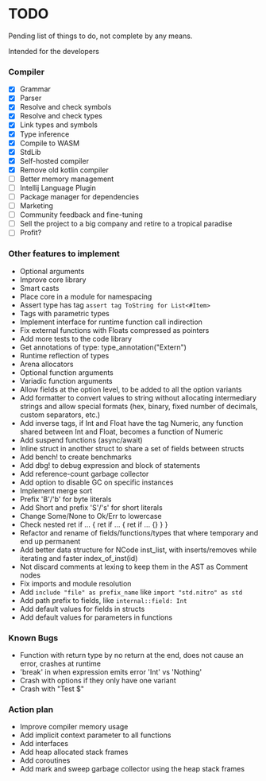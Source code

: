 # TODO

Pending list of things to do, not complete by any means.

Intended for the developers

### Compiler

- [x] Grammar
- [x] Parser
- [x] Resolve and check symbols
- [x] Resolve and check types
- [x] Link types and symbols
- [x] Type inference
- [x] Compile to WASM
- [x] StdLib
- [x] Self-hosted compiler
- [x] Remove old kotlin compiler
- [ ] Better memory management
- [ ] Intellij Language Plugin
- [ ] Package manager for dependencies
- [ ] Marketing
- [ ] Community feedback and fine-tuning
- [ ] Sell the project to a big company and retire to a tropical paradise
- [ ] Profit?

### Other features to implement

- Optional arguments 
- Improve core library
- Smart casts
- Place core in a module for namespacing
- Assert type has tag `assert tag ToString for List<#Item>`
- Tags with parametric types
- Implement interface for runtime function call indirection
- Fix external functions with Floats compressed as pointers
- Add more tests to the code library
- Get annotations of type: type_annotation<Box>("Extern")
- Runtime reflection of types
- Arena allocators
- Optional function arguments
- Variadic function arguments
- Allow fields at the option level, to be added to all the option variants
- Add formatter to convert values to string without allocating intermediary strings and allow special formats (hex,
  binary, fixed number of decimals, custom separators, etc.)
- Add inverse tags, if Int and Float have the tag Numeric, any function shared between Int and Float, becomes a function
  of Numeric
- Add suspend functions (async/await)
- Inline struct in another struct to share a set of fields between structs
- Add bench! to create benchmarks
- Add dbg! to debug expression and block of statements
- Add reference-count garbage collector
- Add option to disable GC on specific instances
- Implement merge sort
- Prefix 'B'/'b' for byte literals
- Add Short and prefix 'S'/'s' for short literals
- Change Some/None to Ok/Err to lowercase
- Check nested ret if ... { ret if ... { ret if ... {} } }
- Refactor and rename of fields/functions/types that where temporary and end up permanent
- Add better data structure for NCode inst_list, with inserts/removes while iterating and faster index_of_inst(id)
- Not discard comments at lexing to keep them in the AST as Comment nodes
- Fix imports and module resolution
- Add `include "file" as prefix_name` like `import "std.nitro" as std`
- Add path prefix to fields, like `internal::field: Int`
- Add default values for fields in structs
- Add default values for parameters in functions

### Known Bugs

- Function with return type by no return at the end, does not cause an error, crashes at runtime
- 'break' in when expression emits error 'Int' vs 'Nothing'
- Crash with options if they only have one variant
- Crash with "Test $"

### Action plan

- Improve compiler memory usage
- Add implicit context parameter to all functions
- Add interfaces
- Add heap allocated stack frames
- Add coroutines
- Add mark and sweep garbage collector using the heap stack frames
